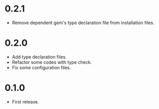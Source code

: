 # 0.2.1
- Remove dependent gem's type declaration file from installation files.

# 0.2.0
- Add type declaration files.
- Refactor some codes with type check.
- Fix some configuration files.

# 0.1.0
- First release.
